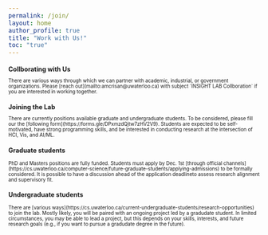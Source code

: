 ```yaml
---
permalink: /join/
layout: home
author_profile: true
title: "Work with Us!"
toc: "true"
---
```


<h2 style="font-size:0.9em;"> Collborating with Us</h2>

<div style="font-size:0.7em;">
There are various ways through which we can partner with academic, industrial, or government organizations. Please [reach out](mailto:amcrisan@uwaterloo.ca) with subject `INSIGHT LAB Collboration` if you are interested in working together.
</div>

<h2 style="font-size:0.9em;"> Joining the Lab </h2>
<div style="font-size:0.7em;">
There are currently positions available graduate and undergraduate students. To be considered, please fill our the [following form](https://forms.gle/DPxmzdQjtw7zHV2V9). Students are expected to be self-motivated, have strong programming skills, and be interested in conducting research at the intersection of HCI, Vis, and AI/ML.
</div>

<h3 style="font-size:0.9em;"> Graduate students</h3>
<div style="font-size:0.7em;">
PhD and Masters positions are fully funded. Students must apply by Dec. 1st [through official channels](https://cs.uwaterloo.ca/computer-science/future-graduate-students/applying-admissions) to be formally considered.  It is possible to have a discussion ahead of the application deadlineto assess research alignment and supervisory fit. 
</div>

<h3 style="font-size:0.9em;"> Undergraduate students</h3>
<div style="font-size:0.7em;">
There are [various ways](https://cs.uwaterloo.ca/current-undergraduate-students/research-opportunities) to join the lab. Mostly likely, you will be paired with an ongoing project led by a gradudate student. In limited circumstances, you may be able to lead a project, but this depends on your skills, interests, and future research goals (e.g., if you want to pursue a gradudate degree in the future).
</div>
